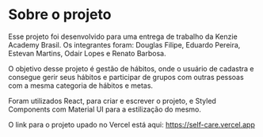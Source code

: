 # Sobre o projeto

Esse projeto foi desenvolvido para uma entrega de trabalho da Kenzie Academy Brasil. Os integrantes foram: Douglas Filipe, Eduardo Pereira, Estevan Martins, Odair Lopes e Renato Barbosa.

O objetivo desse projeto é gestão de hábitos, onde o usuário de cadastra e consegue gerir seus hábitos e participar de grupos com outras pessoas com a mesma categoria de hábitos e metas.


Foram utilizados React, para criar e escrever o projeto, e Styled Components com Material UI para a estilização do mesmo.

O link para o projeto upado no Vercel está aqui: https://self-care.vercel.app
